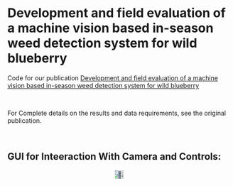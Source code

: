 # Development and field evaluation of a machine vision based in-season weed detection system for wild blueberry
Code for our publication [Development and field evaluation of a machine vision based in-season weed detection system for wild blueberry](https://www.sciencedirect.com/science/article/abs/pii/S0168169918310500)

<p>&nbsp;</p>

For Complete details on the results and data requirements, see the
original publication.
<p>&nbsp;</p>  

## **GUI for Inteeraction With Camera and Controls:**

<p align="center">
  <img src="media\GUI for weed detection display.png" style="width:0.20912in;height:0.20912in" alt="Chart, histogram Description automatically generated" />
</p>

<p align="center">
  </p>
